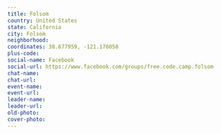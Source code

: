 ```yaml
---
title: Folsom
country: United States
state: California
city: Folsom
neighborhood: 
coordinates: 38.677959, -121.176058
plus-code:
social-name: Facebook
social-url: https://www.facebook.com/groups/free.code.camp.folsom
chat-name:
chat-url:
event-name:
event-url:
leader-name:
leader-url:
old-photo: 
cover-photo:
---
```

